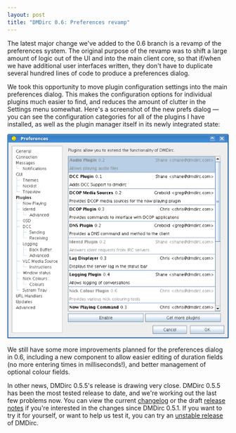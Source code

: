 ```yaml
---
layout: post
title: "DMDirc 0.6: Preferences revamp"
---
```

The latest major change we've added to the 0.6 branch is a revamp of the preferences system. The original purpose of the revamp was to shift a large amount of logic out of the UI and into the main client core, so that if/when we have additional user interfaces written, they don't have to duplicate several hundred lines of code to produce a preferences dialog.

We took this opportunity to move plugin configuration settings into the main preferences dialog. This makes the configuration options for individual plugins much easier to find, and reduces the amount of clutter in the Settings menu somewhat. Here's a screenshot of the new prefs dialog — you can see the configuration categories for all of the plugins I have installed, as well as the plugin manager itself in its newly integrated state:

![New preferences dialog](/blog-assets/dmdirc-newprefs1.png)

We still have some more improvements planned for the preferences dialog in 0.6, including a new component to allow easier editing of duration fields (no more entering times in milliseconds!), and better management of optional colour fields.

In other news, DMDirc 0.5.5's release is drawing very close. DMDirc 0.5.5 has been the most tested release to date, and we're working out the last few problems now. You can view the current <a href="http://code.google.com/p/dmdirc/wiki/ChangelogNoughtPointFivePointFive">changelog</a> or the draft <a href="http://code.google.com/p/dmdirc/wiki/GuideToNoughtPointFivePointFive">release notes</a> if you're interested in the changes since DMDirc 0.5.1. If you want to try it for yourself, or want to help us test it, you can try an <a href="http://www.dmdirc.com/en/unstablereleases">unstable release</a> of DMDirc.